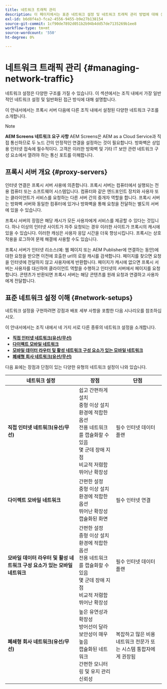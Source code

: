 ```yaml
---
title: 네트워크 트래픽 관리
description: 이 페이지에서는 표준 네트워크 설정 및 네트워크 트래픽 관리 방법에 대해 설명합니다.
exl-id: b6d8f4a3-fca2-4556-9455-b9e27b138154
source-git-commit: 1cf90de7892d051b2b94b4dd57de7135269b1ee8
workflow-type: tm+mt
source-wordcount: '550'
ht-degree: 0%

---
```


# 네트워크 트래픽 관리 {#managing-network-traffic}

네트워크 설정은 다양한 구조를 가질 수 있습니다. 이 섹션에서는 조직 내에서 가장 일반적인 네트워크 설정 및 일반화된 접근 방식에 대해 설명합니다.

이 안내서에서는 프록시 서버 다음에 다른 조직 내에서 설정된 다양한 네트워크 구조를 소개합니다.

>[!NOTE]
>**AEM Screens 네트워크 요구 사항**
>AEM Screens은 AEM as a Cloud Service과 직접 통신하므로 두 노드 간의 안정적인 연결을 설정하는 것이 필요합니다. 방화벽은 상업용 인터넷 접속에 필수적이다. 고객은 이러한 방화벽 및 기타 IT 보안 관련 네트워크 구성 요소에서 열려야 하는 통신 포트를 이해합니다.

## 프록시 서버 개요 {#proxy-servers}

인터넷 연결은 프록시 서버 사용에 의존합니다. 프록시 서버는 컴퓨터에서 실행되는 전용 컴퓨터 또는 소프트웨어 시스템입니다. 컴퓨터와 같은 엔드포인트 장치와 사용자 또는 클라이언트가 서비스를 요청하는 다른 서버 간의 중개자 역할을 합니다. 프록시 서버는 방화벽 서버와 동일한 컴퓨터에 있거나 방화벽을 통해 요청을 전달하는 별도의 서버에 있을 수 있습니다.

프록시 서버의 장점은 해당 캐시가 모든 사용자에게 서비스를 제공할 수 있다는 것입니다. 하나 이상의 인터넷 사이트가 자주 요청되는 경우 이러한 사이트가 프록시의 캐시에 있을 수 있습니다. 이러한 캐싱은 사용자 응답 시간을 더욱 향상시킵니다. 프록시는 상호 작용을 로그하여 문제 해결에 사용할 수도 있습니다.

프록시 서버가 인터넷 리소스(예: 웹 페이지 또는 AEM Publisher에 연결하는 동안)에 대한 요청을 받으면 이전에 호출한 url의 로컬 캐시를 검색합니다. 페이지를 찾으면 요청을 인터넷에 전달하지 않고 사용자에게 반환합니다. 페이지가 캐시에 없으면 프록시 서버는 사용자를 대신하여 클라이언트 역할을 수행하고 인터넷의 서버에서 페이지를 요청합니다. 콘텐츠가 반환되면 프록시 서버는 해당 콘텐츠를 원래 요청과 연결하고 사용자에게 전달합니다.

## 표준 네트워크 설정 이해 {#network-setups}

네트워크 설정을 구현하려면 강점과 배포 세부 사항을 포함한 다음 시나리오를 참조하십시오.

이 안내서에서는 조직 내에서 네 가지 서로 다른 종류의 네트워크 설정을 소개합니다.

* **[직접 인터넷 네트워크(유선/무선)](/help/using/direct-internet-network.md)**
* **[다이렉트 모바일 네트워크](/help/using/mobile-network.md)**
* **[모바일 데이터 라우터 및 활성 네트워크 구성 요소가 있는 모바일 네트워크](/help/using/mobile-network-router.md)**
* **[폐쇄형 회사 네트워크(유선/무선)](/help/using/enclosed-corporate-network.md)**

다음 표에는 장점과 단점이 있는 다양한 유형의 네트워크 설정이 나와 있습니다.

| 네트워크 설정 | 장점 | 단점 |
|--- |--- |--- |
| **직접 인터넷 네트워크(유선/무선)** | 쉽고 간편하게 설치<br>중형 이상 설치 환경에 적합한 옵션<br>전용 네트워크를 캡슐화할 수 있음<br>몇 군데 장애 지점<br>비교적 저렴함<br>뛰어난 확장성 | 필수 인터넷 데이터 플랜 |
| **다이렉트 모바일 네트워크** | 간편한 설정<br>중형 이상 설치 환경에 적합한 옵션<br>뛰어난 확장성<br>캡슐화된 화면 | 필수 인터넷 연결 |
| **모바일 데이터 라우터 및 활성 네트워크 구성 요소가 있는 모바일 네트워크** | 간편한 설정<br>중형 이상 설치 환경에 적합한 옵션<br>전용 네트워크를 캡슐화할 수 있음<br>몇 군데 장애 지점<br>비교적 저렴함<br>뛰어난 확장성 | 필수 인터넷 데이터 플랜 |
| **폐쇄형 회사 네트워크(유선/무선)** | 높은 유연성과 확장성<br>방어선이 달라 보안성이 매우 높음<br>캡슐화된 네트워크<br>간편한 모니터링 및 유지 관리<br>신뢰성 | 복잡하고 많은 비용<br>네트워크 전문가 또는 시스템 통합자에게 권장됨 |
